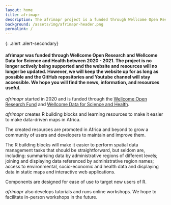 ```yaml
---
layout: home
title: afrimapr
description: The afrimapr project is a funded through Wellcome Open Research fund and will develop R building blocks and learning resources to make it easier to make data-driven maps for Africa
background: /assets/img/afrimapr-header.png
permalink: /
---
```



{: .alert .alert-secondary}
#### afrimapr was funded through Wellcome Open Research and Wellcome Data for Science and Health between 2020 - 2021. The project is no longer actively being supported and the website and resources will no longer be updated. However, we will keep the website up for as long as possible and the GitHub repositories and Youtube channel will stay accessible. We hope you will find the news, information, and resources useful.



_afrimapr_ started in 2020 and is funded through the [Wellcome Open Research Fund](https://wellcome.ac.uk/funding/people-and-projects/grants-awarded/afrimapr-facilitating-use-spatial-data-african-public) and [Wellcome Data for Science and Health](https://wellcome.org/what-we-do/our-work/data-science-and-health-trustworthy-data-science). 

_afrimapr_ creates R building blocks and learning resources to make it easier to make data-driven maps in Africa. 

The created resources are promoted in Africa and beyond to grow a community of users and developers to maintain and improve them. 

The R building blocks will make it easier to perform spatial data management tasks that should be straightforward, but seldom are, including: summarising data by administrative regions of different levels; joining and displaying data referenced by administrative region names; access to environmental, socio-economic and health data and displaying data in static maps and interactive web applications. 

Components are designed for ease of use to target new users of R.

_afrimapr_ also develops tutorials and runs online workshops. We hope to facilitate in-person workshops in the future.

